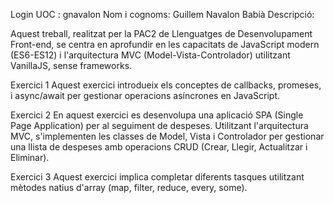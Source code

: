 Login UOC : gnavalon
Nom i cognoms: Guillem Navalon Babià
Descripció:

Aquest treball, realitzat per la PAC2 de Llenguatges de Desenvolupament Front-end, se centra en aprofundir en les capacitats de JavaScript modern (ES6-ES12) i l'arquitectura MVC (Model-Vista-Controlador) utilitzant VanillaJS, sense frameworks.

Exercici 1 
Aquest exercici introdueix els conceptes de callbacks, promeses, i async/await per gestionar operacions asíncrones en JavaScript. 

Exercici 2 
En aquest exercici es desenvolupa una aplicació SPA (Single Page Application) per al seguiment de despeses. Utilitzant l'arquitectura MVC, s'implementen les classes de Model, Vista i Controlador per gestionar una llista de despeses amb operacions CRUD (Crear, Llegir, Actualitzar i Eliminar). 


Exercici 3
Aquest exercici implica completar diferents tasques utilitzant mètodes natius d'array (map, filter, reduce, every, some). 